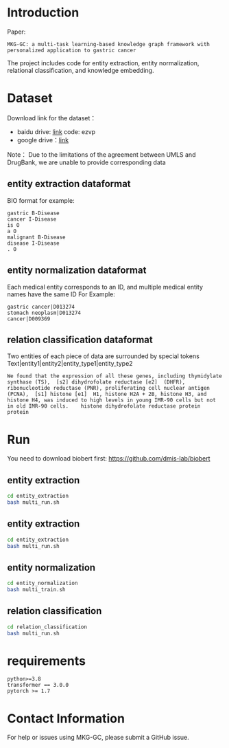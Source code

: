 
# Introduction
Paper:
```
MKG-GC: a multi-task learning-based knowledge graph framework with personalized application to gastric cancer
```

The project includes code for entity extraction, entity normalization, relational classification, and knowledge embedding. 

# Dataset

Download link for the dataset： 
- baidu drive: [link](https://pan.baidu.com/s/1MFi3Pn9-9smapogtMOdx7w)  code: ezvp
- google drive：[link](https://drive.google.com/file/d/1jkT8ZhLW1GP6SVdOF11JQ3AnDUqJM0aN/view?usp=sharing)

Note： Due to the limitations of the agreement between UMLS and DrugBank, we are unable to provide corresponding data

## entity extraction dataformat

BIO format
for example:
```
gastric B-Disease
cancer I-Disease
is O
a O
malignant B-Disease
disease I-Disease
. O
```
## entity normalization dataformat
Each medical entity corresponds to an ID, and multiple medical entity names have the same ID
For Example:
```
gastric cancer|D013274
stomach neoplasm|D013274
cancer|D009369
```

## relation classification dataformat
Two entities of each piece of data are surrounded by special tokens
Text|entity1|entity2|entity_type1|entity_type2
```
We found that the expression of all these genes, including thymidylate synthase (TS),  [s2] dihydrofolate reductase [e2]  (DHFR), ribonucleotide reductase (PNR), proliferating cell nuclear antigen (PCNA),  [s1] histone [e1]  H1, histone H2A + 2B, histone H3, and histone H4, was induced to high levels in young IMR-90 cells but not in old IMR-90 cells.	histone	dihydrofolate reductase	protein	protein	
```




# Run

You need to download biobert first: https://github.com/dmis-lab/biobert

## entity extraction

```bash
cd entity_extraction
bash multi_run.sh
```

## entity extraction

```bash
cd entity_extraction
bash multi_run.sh
```
## entity normalization

```bash
cd entity_normalization
bash multi_train.sh
```

## relation classification

```bash
cd relation_classification
bash multi_run.sh
```



# requirements
```
python>=3.8
transformer == 3.0.0
pytorch >= 1.7
```

# Contact Information
For help or issues using MKG-GC, please submit a GitHub issue. 

